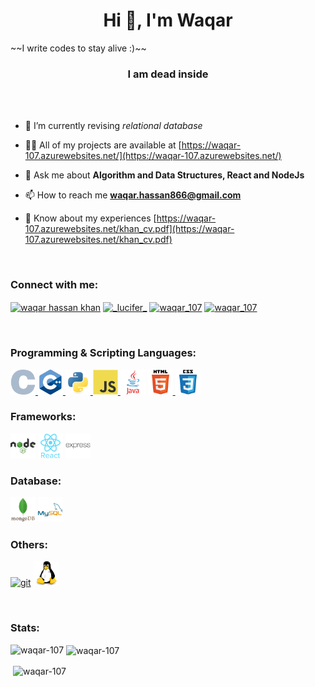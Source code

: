 <h1 align="center">Hi 👋, I'm Waqar</h1>
~~I write codes to stay alive :)~~
<h3 align="center">I am dead inside</h3>

<br/><br/>

- 🌱 I’m currently revising *relational database*

- 👨‍💻 All of my projects are available at [https://waqar-107.azurewebsites.net/](https://waqar-107.azurewebsites.net/)

- 💬 Ask me about **Algorithm and Data Structures, React and NodeJs**

- 📫 How to reach me **waqar.hassan866@gmail.com**

- 📄 Know about my experiences [https://waqar-107.azurewebsites.net/khan_cv.pdf](https://waqar-107.azurewebsites.net/khan_cv.pdf)

<br/>

<p align="left">
<h3 align="left">Connect with me:</h3>
<a href="https://www.linkedin.com/in/waqar-hassan-khan-918a04150/" target="blank"><img align="center" src="https://cdn.jsdelivr.net/npm/simple-icons@3.0.1/icons/linkedin.svg" alt="waqar hassan khan" height="30" width="40" /></a>
<a href="https://codeforces.com/profile/_lucifer_" target="blank"><img align="center" src="https://cdn.jsdelivr.net/npm/simple-icons@3.0.1/icons/codeforces.svg" alt="_lucifer_" height="30" width="40" /></a>
<a href="https://www.leetcode.com/waqar_107" target="blank"><img align="center" src="https://cdn.jsdelivr.net/npm/simple-icons@3.0.1/icons/leetcode.svg" alt="waqar_107" height="30" width="40" /></a>
<a href="https://www.hackerrank.com/waqar_107" target="blank"><img align="center" src="https://cdn.jsdelivr.net/npm/simple-icons@3.0.1/icons/hackerrank.svg" alt="waqar_107" height="30" width="40" /></a>
</p>

<br/>

<h3 align="left">Programming & Scripting Languages:</h3>
<p align="left">
  <a href="https://www.cprogramming.com/" target="_blank"> <img src="https://raw.githubusercontent.com/devicons/devicon/master/icons/c/c-original.svg" alt="c" width="40" height="40"/> </a> 
  <a href="https://www.w3schools.com/cpp/" target="_blank"> <img src="https://raw.githubusercontent.com/devicons/devicon/master/icons/cplusplus/cplusplus-original.svg" alt="cplusplus" width="40" height="40"/> <a href="https://www.python.org" target="_blank"> <img src="https://raw.githubusercontent.com/devicons/devicon/master/icons/python/python-original.svg" alt="python" width="40" height="40"/> 
  <a href="https://developer.mozilla.org/en-US/docs/Web/JavaScript" target="_blank"> <img src="https://raw.githubusercontent.com/devicons/devicon/master/icons/javascript/javascript-original.svg" alt="javascript" width="40" height="40"/> <a href="https://www.java.com" target="_blank"> <img src="https://raw.githubusercontent.com/devicons/devicon/master/icons/java/java-original-wordmark.svg" alt="java" width="40" height="40"/></a>
   <a href="https://www.w3.org/html/" target="_blank"> <img src="https://raw.githubusercontent.com/devicons/devicon/master/icons/html5/html5-original-wordmark.svg" alt="html5" width="40" height="40"/> </a> <a href="https://www.w3schools.com/css/" target="_blank"> <img src="https://raw.githubusercontent.com/devicons/devicon/master/icons/css3/css3-original-wordmark.svg" alt="css3" width="40" height="40"/></a>
</p>
<h3 align="left">Frameworks:</h3>
<p align="left">
<a href="https://nodejs.org" target="_blank"> <img src="https://raw.githubusercontent.com/devicons/devicon/master/icons/nodejs/nodejs-original-wordmark.svg" alt="nodejs" width="40" height="40"/></a>
<a href="https://reactjs.org/" target="_blank"> <img src="https://raw.githubusercontent.com/devicons/devicon/master/icons/react/react-original-wordmark.svg" alt="react" width="40" height="40"/></a> 
<a href="https://expressjs.com" target="_blank"> <img src="https://raw.githubusercontent.com/devicons/devicon/master/icons/express/express-original-wordmark.svg" alt="express" width="40" height="40"/></a>
</p>
<h3 align="left">Database:</h3>
<p align="left">
  <a href="https://www.mongodb.com/" target="_blank"> <img src="https://raw.githubusercontent.com/devicons/devicon/master/icons/mongodb/mongodb-original-wordmark.svg" alt="mongodb" width="40" height="40"/></a> 
  <a href="https://www.mysql.com/" target="_blank"> <img src="https://raw.githubusercontent.com/devicons/devicon/master/icons/mysql/mysql-original-wordmark.svg" alt="mysql" width="40" height="40"/></a>
</p>
<h3 align="left">Others:</h3>
<p align="left">
  <a href="https://git-scm.com/" target="_blank"><img src="https://www.vectorlogo.zone/logos/git-scm/git-scm-icon.svg" alt="git" width="40" height="40"/></a>
  <a href="https://www.linux.org/" target="_blank"><img src="https://raw.githubusercontent.com/devicons/devicon/master/icons/linux/linux-original.svg" alt="linux" width="40" height="40"/></a> 
</p>
<br/>

<h3 align="left">Stats:</h3>

<p><img align="left" src="https://github-readme-stats.vercel.app/api/top-langs/?username=waqar-107" alt="waqar-107" /></p>

<p>&nbsp;<img align="center" src="https://github-readme-stats.vercel.app/api?username=waqar-107&show_icons=true&count_private=true" alt="waqar-107" /></p>

<p>&nbsp;<img align="center" src="https://github-readme-stats.vercel.app/api?username=waqar-107&show_icons=true&count_private=true&custom_title=All time Stats&include_all_commits=true" alt="waqar-107" /></p>

